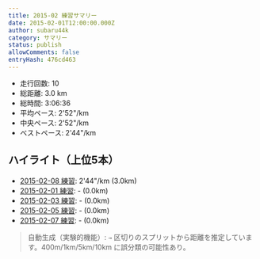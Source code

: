 ```yaml
---
title: 2015-02 練習サマリー
date: 2015-02-01T12:00:00.000Z
author: subaru44k
category: サマリー
status: publish
allowComments: false
entryHash: 476cd463
---
```

- 走行回数: 10
- 総距離: 3.0 km
- 総時間: 3:06:36
- 平均ペース: 2'52"/km
- 中央ペース: 2'52"/km
- ベストペース: 2'44"/km

## ハイライト（上位5本）
- [2015-02-08 練習](/2015-02-08-879750fd666b35731b8cc94ab6391c3e/): 2'44"/km (3.0km)
- [2015-02-01 練習](/2015-02-01-74d201c45e8135d97b1d4a9865804235/): - (0.0km)
- [2015-02-03 練習](/2015-02-03-2b43bd281630f81ca34bbec94ed9760e/): - (0.0km)
- [2015-02-05 練習](/2015-02-05-d988810f2fbac3891bc48907bc66d92a/): - (0.0km)
- [2015-02-07 練習](/2015-02-07-77a8819f5d8bac1aa74977d533905a9b/): - (0.0km)

> 自動生成（実験的機能）: `→` 区切りのスプリットから距離を推定しています。400m/1km/5km/10km に誤分類の可能性あり。
